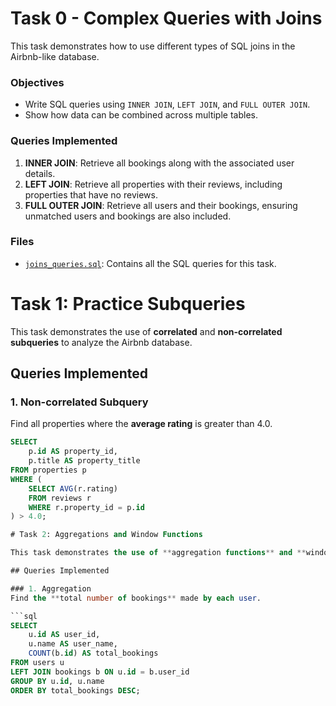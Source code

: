# Task 0 - Complex Queries with Joins

This task demonstrates how to use different types of SQL joins in the Airbnb-like database.

### Objectives
- Write SQL queries using `INNER JOIN`, `LEFT JOIN`, and `FULL OUTER JOIN`.
- Show how data can be combined across multiple tables.

### Queries Implemented
1. **INNER JOIN**: Retrieve all bookings along with the associated user details.
2. **LEFT JOIN**: Retrieve all properties with their reviews, including properties that have no reviews.
3. **FULL OUTER JOIN**: Retrieve all users and their bookings, ensuring unmatched users and bookings are also included.

### Files
- [`joins_queries.sql`](./joins_queries.sql): Contains all the SQL queries for this task.

# Task 1: Practice Subqueries

This task demonstrates the use of **correlated** and **non-correlated subqueries** to analyze the Airbnb database.

## Queries Implemented

### 1. Non-correlated Subquery
Find all properties where the **average rating** is greater than 4.0.

```sql
SELECT 
    p.id AS property_id,
    p.title AS property_title
FROM properties p
WHERE (
    SELECT AVG(r.rating)
    FROM reviews r
    WHERE r.property_id = p.id
) > 4.0;

# Task 2: Aggregations and Window Functions

This task demonstrates the use of **aggregation functions** and **window functions** in SQL to analyze the Airbnb dataset.

## Queries Implemented

### 1. Aggregation
Find the **total number of bookings** made by each user.

```sql
SELECT 
    u.id AS user_id,
    u.name AS user_name,
    COUNT(b.id) AS total_bookings
FROM users u
LEFT JOIN bookings b ON u.id = b.user_id
GROUP BY u.id, u.name
ORDER BY total_bookings DESC;
